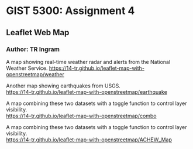 # GIST 5300: Assignment 4
## Leaflet Web Map
### Author: TR Ingram

A map showing real-time weather radar and alerts from the National Weather Service.
 <https://14-tr.github.io/leaflet-map-with-openstreetmap/weather>

Another map showing earthquakes from USGS.   
<https://14-tr.github.io/leaflet-map-with-openstreetmap/earthquake>

A map combining these two datasets with a toggle function to control layer visibility.  
<https://14-tr.github.io/leaflet-map-with-openstreetmap/combo>

A map combining these two datasets with a toggle function to control layer visibility.  
<https://14-tr.github.io/leaflet-map-with-openstreetmap/ACHEW_Map>
